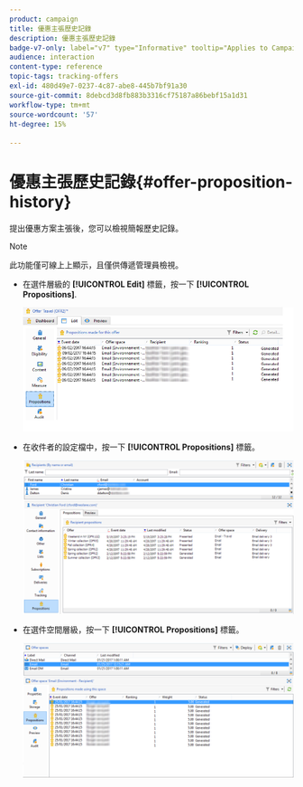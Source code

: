 ```yaml
---
product: campaign
title: 優惠主張歷史記錄
description: 優惠主張歷史記錄
badge-v7-only: label="v7" type="Informative" tooltip="Applies to Campaign Classic v7 only"
audience: interaction
content-type: reference
topic-tags: tracking-offers
exl-id: 480d49e7-0237-4c87-abe8-445b7bf91a30
source-git-commit: 8debcd3d8fb883b3316cf75187a86bebf15a1d31
workflow-type: tm+mt
source-wordcount: '57'
ht-degree: 15%

---
```


# 優惠主張歷史記錄{#offer-proposition-history}



提出優惠方案主張後，您可以檢視簡報歷史記錄。

>[!NOTE]
>
>此功能僅可線上上顯示，且僅供傳遞管理員檢視。

* 在選件層級的 **[!UICONTROL Edit]** 標籤，按一下 **[!UICONTROL Propositions]**.

   ![](assets/offer_followup_006.png)

* 在收件者的設定檔中，按一下 **[!UICONTROL Propositions]** 標籤。

   ![](assets/offer_followup_002.png)

* 在選件空間層級，按一下 **[!UICONTROL Propositions]** 標籤。

   ![](assets/offer_space_prop_001_b.png)
